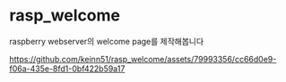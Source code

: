 # rasp_welcome

raspberry webserver의 welcome page를 제작해봅니다

https://github.com/keinn51/rasp_welcome/assets/79993356/cc66d0e9-f06a-435e-8fd1-0bf422b59a17
